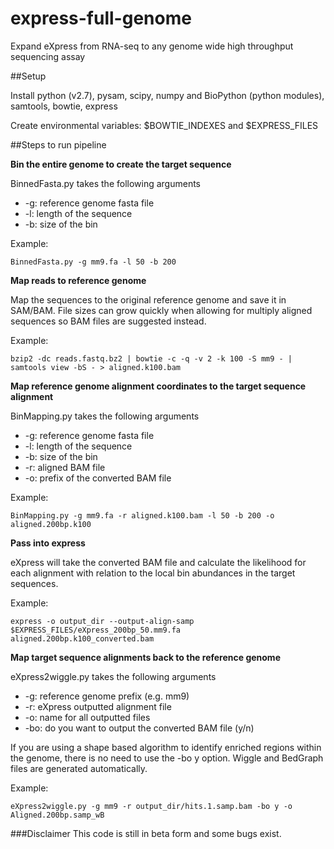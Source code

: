 express-full-genome
==================

Expand eXpress from RNA-seq to any genome wide high throughput sequencing assay


##Setup

Install python (v2.7), pysam, scipy, numpy and BioPython (python modules), samtools, bowtie, express

Create environmental variables: $BOWTIE_INDEXES and $EXPRESS_FILES

##Steps to run pipeline 

**Bin the entire genome to create the target sequence**

BinnedFasta.py takes the following arguments
* -g: reference genome fasta file
* -l: length of the sequence
* -b: size of the bin

Example:

`` BinnedFasta.py -g mm9.fa -l 50 -b 200 ``

**Map reads to reference genome**

Map the sequences to the original reference genome and save it in SAM/BAM. File sizes can grow quickly when allowing for multiply aligned sequences so BAM files are suggested instead.

Example: 

`` bzip2 -dc reads.fastq.bz2 | bowtie -c -q -v 2 -k 100 -S mm9 - | samtools view -bS - > aligned.k100.bam ``

**Map reference genome alignment coordinates to the target sequence alignment**

BinMapping.py takes the following arguments
* -g: reference genome fasta file
* -l: length of the sequence
* -b: size of the bin
* -r: aligned BAM file
* -o: prefix of the converted BAM file

Example:

`` BinMapping.py -g mm9.fa -r aligned.k100.bam -l 50 -b 200 -o aligned.200bp.k100 ``

**Pass into express**

eXpress will take the converted BAM file and calculate the likelihood for each alignment with relation to the local bin abundances in the target sequences.

Example:

``express -o output_dir --output-align-samp $EXPRESS_FILES/eXpress_200bp_50.mm9.fa aligned.200bp.k100_converted.bam``

**Map target sequence alignments back to the reference genome**

eXpress2wiggle.py takes the following arguments
* -g: reference genome prefix (e.g. mm9)
* -r: eXpress outputted alignment file
* -o: name for all outputted files
* -bo: do you want to output the converted BAM file (y/n)

If you are using a shape based algorithm to identify enriched regions within the genome, there is no need to use the -bo y option. Wiggle and BedGraph files are generated automatically.

Example:

``eXpress2wiggle.py -g mm9 -r output_dir/hits.1.samp.bam -bo y -o Aligned.200bp.samp_wB``

###Disclaimer
This code is still in beta form and some bugs exist. 

